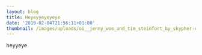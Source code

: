 ```yaml
---
layout: blog
title: Heyeyyeyeyeye
date: '2019-02-04T21:56:11+01:00'
thumbnail: /images/uploads/oi__jenny_woo_and_tim_steinfort_by_skypher-d9ui28m.jpg
---
```

heyyeye

